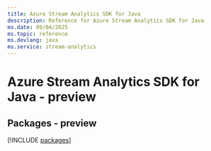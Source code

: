 ```yaml
---
title: Azure Stream Analytics SDK for Java
description: Reference for Azure Stream Analytics SDK for Java
ms.date: 09/04/2025
ms.topic: reference
ms.devlang: java
ms.service: stream-analytics
---
```

# Azure Stream Analytics SDK for Java - preview
## Packages - preview
[!INCLUDE [packages](stream-analytics-index.md)]